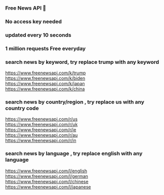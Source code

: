 ### Free News API 👋
### No access key needed
### updated every 10 seconds
### 1 million requests Free everyday

### search news by keyword, try replace trump with any keyword
https://www.freenewsapi.com/k/trump   
https://www.freenewsapi.com/k/biden   
https://www.freenewsapi.com/k/japan   
https://www.freenewsapi.com/k/china   



### search news by country/region , try replace us with any country code
https://www.freenewsapi.com/r/us    
https://www.freenewsapi.com/r/uk   
https://www.freenewsapi.com/r/ie    
https://www.freenewsapi.com/r/au    
https://www.freenewsapi.com/r/in    



### search news by language , try replace english with any language
https://www.freenewsapi.com/l/english  
https://www.freenewsapi.com/l/german  
https://www.freenewsapi.com/l/chinese  
https://www.freenewsapi.com/l/japanese  




















<!--
**freenewsapi/freenewsapi** is a ✨ _special_ ✨ repository because its `README.md` (this file) appears on your GitHub profile.

Here are some ideas to get you started:

- 🔭 I’m currently working on ...
- 🌱 I’m currently learning ...
- 👯 I’m looking to collaborate on ...
- 🤔 I’m looking for help with ...
- 💬 Ask me about ...
- 📫 How to reach me: ...
- 😄 Pronouns: ...
- ⚡ Fun fact: ...
-->

